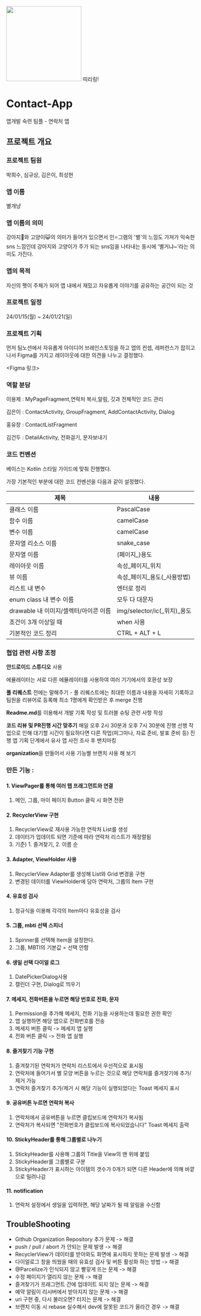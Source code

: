 <img src="https://github.com/intermediate-one/Contact-App/assets/62335652/d0d27662-9fc8-4f36-a9be-8d7eb620c686" height="200" />
띠리링!

# Contact-App
앱개발 숙련 팀플 - 연락처 앱




## 프로젝트 개요

### 프로젝트 팀원
박희수, 심규상, 김은이, 최성현

### 앱 이름
별개냥

### 앱 이름의 의미
강아지🐶와 고양이😺의 의미가 들어가 있으면서 인⭐그램의 '별'의 느낌도 가져가 익숙한 sns 느낌인데 강아지와 고양이가 주가 되는 sns임을 나타내는 동시에
'별거냐~'라는 의미도 가진다.

### 앱의 목적
자신의 펫이 주체가 되어 앱 내에서 재밌고 자유롭게 이야기를 공유하는 공간이 되는 것

### 프로젝트 일정
24/01/15(월) ~ 24/01/21(일)

### 프로젝트 기획
먼저 팀노션에서 자유롭게 아이디어 브레인스토밍을 하고
앱의 컨셉, 레퍼런스가 잡히고 나서 Figma를 가지고 레이아웃에 대한 의견을 나누고 결정했다.

<Figma 링크>

[//]: # (<p align="center">)

[//]: # ( <a href="https://www.figma.com/file/W77t6eKPMSJsTW6WhqeqCJ/%EB%B3%84%EA%B0%9C%EB%83%A5?type=design&mode=design&t=WLSCOLn5fvtgA33U-1">)

[//]: # (  <img alt="와이어프레임" src="https://github.com/heesoo-park/TeamAssignment3_2/assets/116724657/901448b8-cb81-49bb-a4bb-ef29a7fa5121")

[//]: # (</p>)

### 역할 분담
이용제 : MyPageFragment,연락처 복사,알림, 깃과 전체적인 코드 관리

김은이 : ContactActivity, GroupFragment, AddContactActivity, Dialog

홍유창 : ContactListFragment

김건두 : DetailActivity, 전화걸기, 문자보내기


### 코드 컨벤션
베이스는 Kotlin 스타일 가이드에 맞춰 진행했다.

가장 기본적인 부분에 대한 코드 컨벤션을 다음과 같이 설정했다.

| 제목                        |내용|
|---------------------------|---|
| 클래스 이름                    |PascalCase|
| 함수 이름                     |camelCase|
| 변수 이름                     |camelCase|
| 문자열 리소스 이름                |snake_case|
| 문자열 이름                    |(페이지_)용도|
| 레이아웃 이름                   |속성_페이지_위치|
| 뷰 이름                      |속성_페이지_용도(_사용방법)|
| 리스트 내 변수                  |엔터로 정리|
| enum class 내 변수 이름        |모두 다 대문자|
| drawable 내 이미지/셀렉터/아이콘 이름 |img/selector/ic(_위치)_용도|
| 조건이 3개 이상일 때              |when 사용|
| 기본적인 코드 정리                |CTRL + ALT + L|

### 협업 관련 사항 조정
**안드로이드 스튜디오** 사용

에뮬레이터는 서로 다른 에뮬레이터를 사용하여 여러 기기에서의 호환성 보장

**풀 리퀘스트** 전에는 말해주기 -
풀 리퀘스트에는 최대한 이름과 내용을 자세히 기록하고 팀원을 리뷰어로 등록해 최소 1명에게 확인받은 후 merge 진행

**Readme.md**를 이용해서 개발 기록 작성 및 트러블 슈팅 관련 사항 작성

**코드 리뷰 및 PR진행 시간 맞추기**
매일 오후 2시 30분과 오후 7시 30분에 진행
선행 작업으로 인해 대기할 시간이 필요하다면 다른 작업(피그마나, 자료 준비, 발표 준비 등) 진행
앱 기획 단계에서 유사 앱 사전 조사 후 밴치마킹

**organization**을 만들어서 사용
기능별 브랜치 사용 해 보기

### 만든 기능 :

#### 1. ViewPager를 통해 여러 탭 프래그먼트와 연결
1) 메인, 그룹, 마이 페이지 Button 클릭 시 화면 전환

#### 2. RecyclerView 구현
1) RecyclerView로 재사용 가능한 연락처 List를 생성
2) 데이터가 업데이트 되면 기준에 따라 연락처 리스트가 재정렬됨
3) 기준) 1. 즐겨찾기, 2. 이름 순

#### 3. Adapter, ViewHolder 사용
1) RecyclerView Adapter를 생성해 List와 Grid 변경을 구현
2) 변경된 데이터를 ViewHolder에 담아 연락처, 그룹의 Item 구현

#### 4. 유효성 검사
1) 정규식을 이용해 각각의 Item마다 유효성을 검사

#### 5. 그룹, mbti 선택 스피너
1) Spinner를 선택해 Item을 설정한다.
2) 그룹, MBTI의 기본값 = 선택 안함

#### 6. 생일 선택 다이얼 로그
1) DatePickerDialog사용
2) 캘린더 구현, Dialog로 띄우기

#### 7. 메세지, 전화버튼을 누르면 해당 번호로 전화, 문자
1) Permission을 추가해 메세지, 전화 기능을 사용하는데 필요한 권한 확인
2) 앱 실행하면 해당 앱으로 전화번호를 전송
3) 메세지 버튼 클릭 -> 메세지 앱 실행
4) 전화 버튼 클릭 -> 전화 앱 실행

#### 8. 즐겨찾기 기능 구현
1) 즐겨찾기된 연락처가 연락처 리스트에서 우선적으로 표시됨
2) 연락처에 들어가서 별 모양 버튼을 누르는 것으로 해당 연락처를 즐겨찾기에 추가/제거 가능
3) 연락처 즐겨찾기 추가/제거 시 해당 기능이 실행되었다는 Toast 메세지 표시

#### 9. 공유버튼 누르면 연락처 복사
1) 연락처에서 공유버튼을 누르면 클립보드에 연락처가 복사됨 
2) 연락처가 복사되면 "전화번호가 클립보드에 복사되었습니다" Toast 메세지 출력

#### 10. StickyHeader를 통해 그룹별로 나누기
1) StickyHeader를 사용해 그룹의 Title을 View의 맨 위에 붙임
2) StickyHeader를 그룹별로 구분
3) StickyHeader가 표시하는 아이템의 갯수가 0개가 되면 다른 Header에 의해 바깥으로 밀려나감

#### 11. notification
1) 연락처 설정에서 생일을 입력하면, 해당 날짜가 될 때 알림을 수신함

## TroubleShooting
- Github Organization Repository 추가 문제 -> 해결
- push / pull / abort 가 안되는 문제 발생 -> 해결
- RecyclerView가 데이터를 받아와도 화면에 표시하지 못하는 문제 발생 -> 해결
- 다이얼로그 창을 띄웠을 때의 유효성 검사 및 버튼 활성화 하는 방법 -> 해결
- @Parcelize가 인식되지 않고 빨갛게 뜨는 문제 -> 해결
- 수정 페이지가 열리지 않는 문제 -> 해결
- 즐겨찾기가 프래그먼트 간에 업데이트 되지 않는 문제 -> 해결
- 예약 알림이 리시버에서 받아지지 않는 문제 -> 해결
- uri 구현 중, 다시 불러오면? 터지는 문제 -> 해결
- 브랜치 이동 시 rebase 실수해서 dev에 잘못된 코드가 올라간 경우 -> 해결

